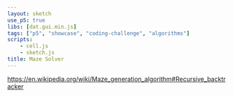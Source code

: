```yaml
---
layout: sketch
use_p5: true
libs: [dat.gui.min.js]
tags: ["p5", "showcase", "coding-challenge", "algorithms"]
scripts: 
    - cell.js
    - sketch.js
title: Maze Solver
---
```


<https://en.wikipedia.org/wiki/Maze_generation_algorithm#Recursive_backtracker>